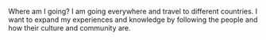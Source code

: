 Where am I going? I am going everywhere and travel to different countries. 
I want to expand my experiences and knowledge by following the people and
how their culture and community are.
